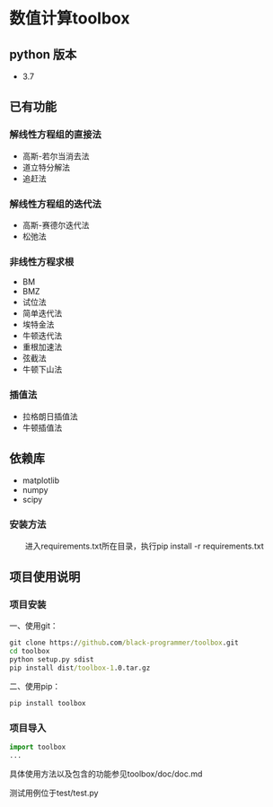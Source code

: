 # 数值计算toolbox
## **python 版本**
- 3.7
## **已有功能**
### **解线性方程组的直接法**
- 高斯-若尔当消去法
- 道立特分解法
- 追赶法
### **解线性方程组的迭代法**
- 高斯-赛德尔迭代法
- 松弛法
### **非线性方程求根**
- BM
- BMZ
- 试位法
- 简单迭代法
- 埃特金法
- 牛顿迭代法
- 重根加速法
- 弦截法
- 牛顿下山法
### **插值法**
- 拉格朗日插值法
- 牛顿插值法
## **依赖库**
- matplotlib
- numpy
- scipy
### **安装方法**
&emsp;&emsp;进入requirements.txt所在目录，执行pip install -r requirements.txt
## **项目使用说明**
### **项目安装**
一、使用git：
```cmd
git clone https://github.com/black-programmer/toolbox.git
cd toolbox
python setup.py sdist
pip install dist/toolbox-1.0.tar.gz
```
二、使用pip：
```cmd
pip install toolbox
```
### 项目导入
```python
import toolbox
...
```
具体使用方法以及包含的功能参见toolbox/doc/doc.md

测试用例位于test/test.py
